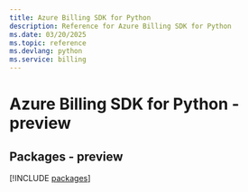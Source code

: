 ```yaml
---
title: Azure Billing SDK for Python
description: Reference for Azure Billing SDK for Python
ms.date: 03/20/2025
ms.topic: reference
ms.devlang: python
ms.service: billing
---
```

# Azure Billing SDK for Python - preview
## Packages - preview
[!INCLUDE [packages](billing-index.md)]